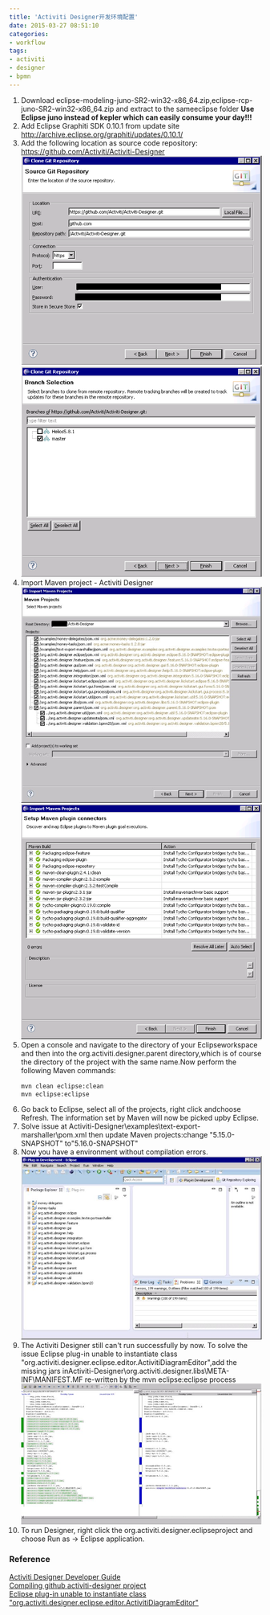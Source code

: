 ```yaml
---
title: 'Activiti Designer开发环境配置'
date: 2015-03-27 08:51:10
categories: 
- workflow
tags: 
- activiti
- designer
- bpmn
---
```

1. Download eclipse-modeling-juno-SR2-win32-x86_64.zip,eclipse-rcp-juno-SR2-win32-x86_64.zip and extract to the sameeclipse folder
   **Use Eclipse juno instead of kepler which can easily consume your day!!!**
2. Add Eclipse Graphiti SDK 0.10.1 from update site http://archive.eclipse.org/graphiti/updates/0.10.1/
3. Add the following location as source code repository: https://github.com/Activiti/Activiti-Designer
  ![Activiti Designer开发环境配置](/images/2015/3/0026uWfMgy6R80WqFUd91.png)
  ![Activiti Designer开发环境配置](/images/2015/3/0026uWfMgy6R813aonY6e.png)
4. Import Maven project - Activiti Designer
   ![Activiti Designer开发环境配置](/images/2015/3/0026uWfMgy6R81hBVmv9f.jpg)
   ![Activiti Designer开发环境配置](/images/2015/3/0026uWfMgy6R81hECzm58.png)
5. Open a console and navigate to the directory of your Eclipseworkspace and then into the org.activiti.designer.parent directory,which is of course the directory of the project with the same name.Now perform the following Maven commands:
   ```
   mvn clean eclipse:clean
   mvn eclipse:eclipse
   ```
6. Go back to Eclipse, select all of the projects, right click andchoose Refresh. The information set by Maven will now be picked upby Eclipse.
7. Solve issue at Activiti-Designer\examples\text-export-marshaller\pom.xml then update Maven projects:change "5.15.0-SNAPSHOT" to"5.16.0-SNAPSHOT"
8. Now you have a environment without compilation errors.
   ![Activiti Designer开发环境配置](/images/2015/3/0026uWfMgy6R81RvS5ze9.jpg)
9. The Activiti Designer still can't run successfully by now. 
   To solve the issue Eclipse plug-in unable to instantiate class "org.activiti.designer.eclipse.editor.ActivitiDiagramEditor",add the missing jars inActiviti-Designer\org.activiti.designer.libs\META-INF\MANIFEST.MF re-written by the mvn eclipse:eclipse process
   ![Activiti Designer开发环境配置](/images/2015/3/0026uWfMgy6R8nNBrTd53.jpg)
10. To run Designer, right click the org.activiti.designer.eclipseproject and choose Run as -> Eclipse application.

### Reference

[Activiti Designer Developer Guide](http://docs.codehaus.org/display/ACT/Activiti+Designer+Developer+Guide)  
[Compiling github activiti-designer project](http://forums.activiti.org/content/compiling-github-activiti-designer-project)  
[Eclipse plug-in unable to instantiate class "org.activiti.designer.eclipse.editor.ActivitiDiagramEditor"](http://forums.activiti.org/content/eclipse-plug-unable-instantiate-class-orgactivitidesignereclipseeditoractivitidiagrameditor)  